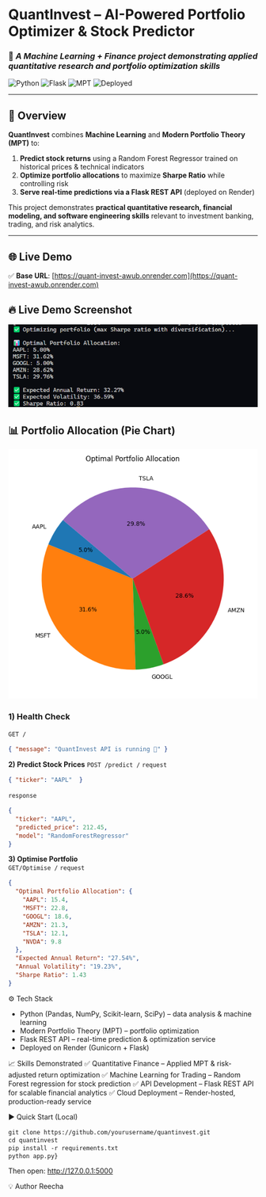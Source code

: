 # **QuantInvest – AI-Powered Portfolio Optimizer & Stock Predictor**

### 🚀 *A Machine Learning + Finance project demonstrating applied quantitative research and portfolio optimization skills*  

![Python](https://img.shields.io/badge/Python-3.10-blue) ![Flask](https://img.shields.io/badge/Flask-API-green) ![MPT](https://img.shields.io/badge/Modern%20Portfolio%20Theory-Optimized-orange) ![Deployed](https://img.shields.io/badge/Live%20API-Deployed%20on%20Render-brightgreen)

---

## **📌 Overview**
**QuantInvest** combines **Machine Learning** and **Modern Portfolio Theory (MPT)** to:
1. **Predict stock returns** using a Random Forest Regressor trained on historical prices & technical indicators  
2. **Optimize portfolio allocations** to maximize **Sharpe Ratio** while controlling risk  
3. **Serve real-time predictions via a Flask REST API** (deployed on Render)  

This project demonstrates **practical quantitative research, financial modeling, and software engineering skills** relevant to investment banking, trading, and risk analytics.

---

## **🌐 Live Demo**
✅ **Base URL**: [https://quant-invest-awub.onrender.com](https://quant-invest-awub.onrender.com)  

## 🔥 Live Demo Screenshot
![Demo Output](demo.png)

## 📊 Portfolio Allocation (Pie Chart)
![Portfolio Allocation](portfolio_pie.png)

### **1) Health Check**  
`GET /`  
```json
{ "message": "QuantInvest API is running 🚀" }
```
**2) Predict Stock Prices**
`POST /predict /` 
`request`
```json
{ "ticker": "AAPL"  }
```
`response`
```json
{
  "ticker": "AAPL",
  "predicted_price": 212.45,
  "model": "RandomForestRegressor"
}
```
**3) Optimise Portfolio**  
`GET/Optimise /` 
`request`
```json
{
  "Optimal Portfolio Allocation": {
    "AAPL": 15.4,
    "MSFT": 22.8,
    "GOOGL": 18.6,
    "AMZN": 21.3,
    "TSLA": 12.1,
    "NVDA": 9.8
  },
  "Expected Annual Return": "27.54%",
  "Annual Volatility": "19.23%",
  "Sharpe Ratio": 1.43
}

```
⚙️ Tech Stack
- Python (Pandas, NumPy, Scikit-learn, SciPy) – data analysis & machine learning
- Modern Portfolio Theory (MPT) – portfolio optimization
- Flask REST API – real-time prediction & optimization service
- Deployed on Render (Gunicorn + Flask)

📈 Skills Demonstrated
✅ Quantitative Finance – Applied MPT & risk-adjusted return optimization
✅ Machine Learning for Trading – Random Forest regression for stock prediction
✅ API Development – Flask REST API for scalable financial analytics
✅ Cloud Deployment – Render-hosted, production-ready service

▶ Quick Start (Local)
```json{
git clone https://github.com/yourusername/quantinvest.git
cd quantinvest
pip install -r requirements.txt
python app.py}
```

Then open:
http://127.0.0.1:5000


💡 Author
Reecha



